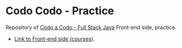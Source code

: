 # Codo Codo - Practice
Repository of [Codo a Codo - Full Stack Java](https://www.buenosaires.gob.ar/educacion/codo-codo) Front-end side, practice.
- [Link to Front-end side (courses)](https://github.com/hozlucas28/Codo-Codo-Front-end-2022).
